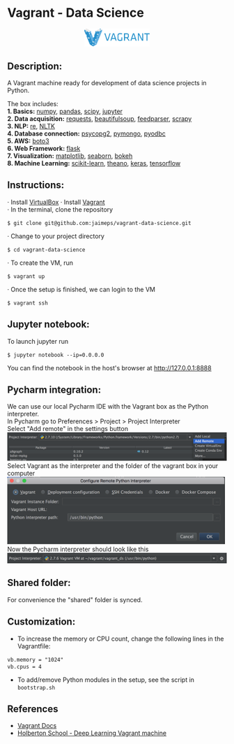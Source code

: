 # Vagrant - Data Science

<p align="center">
	<img src="https://github.com/jaimeps/vagrant-data-science/blob/master/images/vagrant.png" width="150">
</p>

## Description:
A Vagrant machine ready for development of data science projects in Python.

The box includes: <br />
**1. Basics:** [numpy](http://www.numpy.org/), [pandas](http://pandas.pydata.org/), [scipy](https://www.scipy.org/), [jupyter](http://jupyter.org/) <br />
**2. Data acquisition:** [requests](http://docs.python-requests.org/en/master/), [beautifulsoup](https://www.crummy.com/software/BeautifulSoup/), [feedparser](http://pythonhosted.org/feedparser/), [scrapy](http://scrapy.org/) <br />
**3. NLP:** [re](https://docs.python.org/2/library/re.html), [NLTK](http://www.nltk.org/) <br />
**4. Database connection:** [psycopg2](http://initd.org/psycopg/), [pymongo](https://docs.mongodb.com/getting-started/python/client/), [pyodbc](http://mkleehammer.github.io/pyodbc/) <br />
**5. AWS:** [boto3](https://boto3.readthedocs.io/en/latest/) <br />
**6. Web Framework:** [flask](http://flask.pocoo.org/) <br />
**7. Visualization:** [matplotlib](http://matplotlib.org/), [seaborn](https://stanford.edu/~mwaskom/software/seaborn/), [bokeh](http://bokeh.pydata.org/en/latest/) <br />
**8. Machine Learning:** [scikit-learn](http://scikit-learn.org/stable/), [theano](http://deeplearning.net/software/theano/), [keras](http://keras.io/), [tensorflow](https://www.tensorflow.org/) <br />

## Instructions:
· Install [VirtualBox](https://www.virtualbox.org/wiki/Downloads)
· Install [Vagrant](https://www.vagrantup.com/) <br />
· In the terminal, clone the repository <br />
```
$ git clone git@github.com:jaimeps/vagrant-data-science.git
```
· Change to your project directory <br />
```
$ cd vagrant-data-science
```
· To create the VM, run 
```
$ vagrant up
``` 
· Once the setup is finished, we can login to the VM 
```
$ vagrant ssh
``` 

## Jupyter notebook:
To launch jupyter run <br />
```
$ jupyter notebook --ip=0.0.0.0
```
You can find the notebook in the host's browser at http://127.0.0.1:8888

## Pycharm integration:
We can use our local Pycharm IDE with the Vagrant box as the Python interpreter. <br />
In Pycharm go to Preferences > Project > Project Interpreter <br />
Select "Add remote" in the settings button <br />
<img src="https://github.com/jaimeps/vagrant-data-science/blob/master/images/add_remote.png" width="800"> <br />
Select Vagrant as the interpreter and the folder of the vagrant box in your computer <br />
<img src="https://github.com/jaimeps/vagrant-data-science/blob/master/images/conf_remote.png" width="500"> <br />
Now the Pycharm interpreter should look like this <br />
<img src="https://github.com/jaimeps/vagrant-data-science/blob/master/images/vagrant_int.png" width="800"> <br />

## Shared folder:
For convenience the "shared" folder is synced.

## Customization:
- To increase the memory or CPU count, change the following lines in the Vagrantfile: 
```
vb.memory = "1024"
vb.cpus = 4
```
- To add/remove Python modules in the setup, see the script in ```bootstrap.sh```

## References
- [Vagrant Docs](https://www.vagrantup.com/docs/)
- [Holberton School - Deep Learning Vagrant machine](https://github.com/holbertonschool/deep-learning-vagrant-machine)

